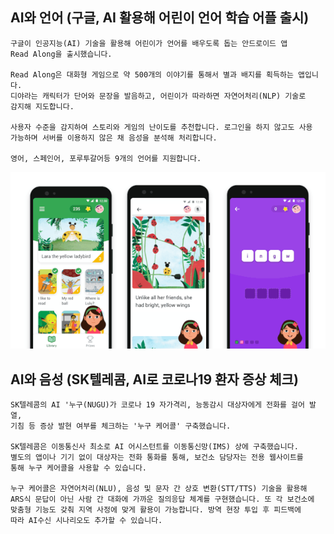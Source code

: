 ## AI와 언어 (구글, AI 활용해 어린이 언어 학습 어플 출시)
    구글이 인공지능(AI) 기술을 활용해 어린이가 언어를 배우도록 돕는 안드로이드 앱
    Read Along을 출시했습니다.
    
    Read Along은 대화형 게임으로 약 500개의 이야기를 통해서 별과 배지를 획득하는 앱입니다.
    디야라는 캐릭터가 단어와 문장을 발음하고, 어린이가 따라하면 자연어처리(NLP) 기술로
    감지해 지도합니다.
    
    사용자 수준을 감지하여 스토리와 게임의 난이도를 추천합니다. 로그인을 하지 않고도 사용 
    가능하며 서버를 이용하지 않은 채 음성을 분석해 처리합니다.
    
    영어, 스페인어, 포루투갈어등 9개의 언어를 지원합니다.
 ![Read_Along](img/Read_Along.gif)
## AI와 음성 (SK텔레콤, AI로 코로나19 환자 증상 체크)
    SK텔레콤의 AI '누구(NUGU)가 코로나 19 자가격리, 능동감시 대상자에게 전화를 걸어 발열, 
    기침 등 증상 발현 여부를 체크하는 '누구 케어콜' 구축했습니다.
    
    SK텔레콤은 이동통신사 최소로 AI 어시스턴트를 이동통신망(IMS) 상에 구축했습니다. 
    별도의 앱이나 기기 없이 대상자는 전화 통화를 통해, 보건소 담당자는 전용 웹사이트를
    통해 누구 케어콜을 사용할 수 있습니다.
    
    누구 케어콜은 자연어처리(NLU), 음성 및 문자 간 상호 변환(STT/TTS) 기술을 활용해 
    ARS식 문답이 아닌 사람 간 대화에 가까운 질의응답 체계를 구현했습니다. 또 각 보건소에 
    맞춤형 기능도 갖춰 지역 사정에 맞게 활용이 가능합니다. 방역 현장 투입 후 피드백에
    따라 AI수신 시나리오도 추가할 수 있습니다.
